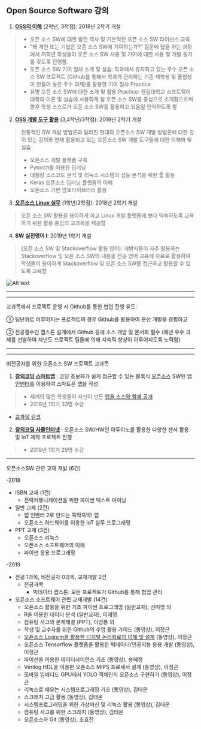 ## Open Source Software 강의

1. **[OSS의 이해](https://github.com/emsecurity/Understandings_of_Open_Source_SW_2018_Fall)** (2학년, 3학점): 2018년 2학기 개설
>  - 오픈 소스 SW에 대한 발전 역사 및 기본적인 오픈 소스 SW 라이선스 교육
>  - “왜 개인 또는 기업은 오픈 소스 SW에 기여하는가?” 질문에 답을 하는 과정에서 저학년 학생들이 오픈 소스 SW 사용 및 기여에 대한 사용 및 개발 동기를 갖도록 진행함.
>  - 오픈 소스 SW 기여 절차 소개 및 실습: 학과에서 유지하고 있는 우수 오픈 소스 SW 프로젝트 (Github를 통해서 학과가 관리하는 기존 재학생 및 졸업생이 만들어 놓은 우수 과제)를 활용한 기여 절차 Practice
>  - 유명 오픈 소스 SW에 대한 소개 및 활용 Practice: 한림대학교 소프트웨어 대학의 이론 및 실습에 사용하게 될 오픈 소스 SW를 중심으로 소개함으로써 향후 학생 스스로가 오픈 소스 SW를 활용하고 있음일 인식하도록 함

2. **[OSS 개발 도구 활용](https://github.com/emsecurity/Development_of_Opensource_SW_2019_Fall)** (3,4학년/3학점): 2019년 2학기 개설
> 전통적인 SW 개발 방법론과 달라진 현대의 오픈소스 SW 개발 방법론에 대한 깊이 있는 강의와 현재 활용되고 있는 오픈소스 SW 개발 도구들에 대한 이해와 및 실습
>  - 오픈소스 개발 플랫폼 구축
>  - Pytorch를 이용한 딥러닝
>  - 대용량 소스코드 분석 및 리눅스 시스템의 성능 분석을 위한 툴 활용
>  - Keras 오픈소스 딥러닝 플랫폼의 이해
>  - 오픈소스 기반 암호라이브러리 활용


3. **[오픈소스 Linux 실무](https://github.com/K-DH/OpenSourceLinux_2018_Fall)** (1학년/2학점): 2018년 2학기 개설
> 오픈 소스 SW 활용을 용이하게 하고 Linux 개발 플랫폼에 보다 익숙하도록 교육하기 위한 활용 중심의 교과목을 제공함

4. **SW 실전영어 I**: 2019년 1학기 개설
>(오픈 소스 SW 및 Stackoverflow 활용 영어): 개발자들이 자주 활용하는 Stackoverflow 및 오픈 소스 SW의 내용을 전공 영어 교육에 자료로 활용하여 학생들이 용이하게 Stackoverflow 및 오픈 소스 SW를 접근하고 활용할 수 있도록 교육함

![Alt text](https://github.com/Hallym-OpenSourceSW/Hallym-OpenSourceSW.github.io/blob/master/img/Git.jpg "한림오픈소스SW교과목")


* * *
* * *

교과목에서 프로젝트 운영 시 Github를 통한 협업 진행 유도: 

① 팀단위로 이루어지는 프로젝트의 경우 Github를 활용하여 분산 개발을 경험하고 

② 전공필수인 캡스톤 설계에서 Github 등에 소스 개방 및 문서화 필수 (매년 우수 과제를 선발하여 차년도 프로젝트 팀들에 의해 지속적 향상이 이루어지도록 노력함) 

<!--
 교내 우수 과제를 활용한 오픈소스 SW Practice 수행을 위한 생태계 구축
   - Github 활용 필수 교과목
      - 소프트웨어 캡스톤 디자인 1 (전공필수), 2
      - C/C++ 프로그래밍 프로젝트 / JAVA 프로그래밍 프로젝트
   - 프로젝트 Github 
       * 2018년 1학기 소프트웨어 캡스톤 결과 학생 프로젝트   
         * 예) [캡스톤OSS:블루투스 비콘기반 장애인 주차장 관리 시스템](https://github.com/YONGEEEE/Bluetooth-based-handicapped-parking-area-system)
         * 예) [캡스톤OSS:Smart DoorLock](https://github.com/jeonggunlee/Capstone-Design/blob/master/DitialDoorLock/README.md)
         * 예) [캡스톤OSS:Weather_box](https://github.com/jeonggunlee/Capstone-Design/blob/master/WeatherBox/README.md)
         * 예) [캡스톤OSS:Clap-to-Switch](https://github.com/cobaltp/clap-to-switch)
-->

* * *
* * *
비전공자를 위한 오픈소스 SW 프로젝트 교과목

1. **[창의코딩 스마트앱](https://github.com/Hallym-OpenSourceSW/Hallym-OpenSourceSW.github.io/blob/master/Sub_menu/app.pdf)** : 코딩 초보자가 쉽게 접근할 수 있는 블록식 [오픈소스](http://appinventor.mit.edu/appinventor-sources/) SW인 [앱인벤터](http://appinventor.mit.edu/explore/index-2.html)를 이용하여 스마트폰 앱을 작성
>  - 세계의 많은 학생들이 자신이 만든 [앱을 소스와 함께 공개](http://appinventor.mit.edu/explore/resources.html)
>  - 2018년 1학기 33명 수강

 - [교과목 링크](https://github.com/Hallym-CreativeCoding/SmartApp)

2. **[창의코딩 사물인터넷](https://github.com/Hallym-OpenSourceSW/Hallym-OpenSourceSW.github.io/blob/master/Sub_menu/iot.pdf)** : 오픈소스 SW/HW인 아두이노를 활용한 다양한 센서 활용 및 IoT 제작 프로젝트 진행
>  -  2018년 1학기 29명 수강


*  *  *
오픈소스SW 관련 교재 개발 (6건)

-2018
   - ISBN 교재 (1건)
      - 전략커뮤니케이션을 위한 파이썬 텍스트 마이닝
   - 일반 교재 (2건)
      - 앱 인벤터 2로 만드는 뚝딱뚝딱! 앱
      - 오픈소스 하드웨어를 이용한 IoT 실무 프로그래밍
   - PPT 교재 (3건)
      - 오픈소스 리눅스
      - 오픈소스 소프트웨어의 이해
      - 파이썬 응용 프로그래밍
      
      
-2019
   - 전공 1과목, 비전공자 0과목, 교재개발 2건
      - 전공과목
         - 빅데이터 캡스톤: 모든 프로젝트가 Github를 통해 협업 관리
   - 오픈소스 소프트웨어 관련 교재개발 (14건)
      - 오픈소스 활용을 위한 기초 파이썬 프로그래밍 (일반교재), 신미영 외
      - R을 이용한 데이터 분석 (일반교재), 이재영      
      - 컴퓨팅 사고와 문제해결 (PPT), 이성룡 외
      - 학생 및 교수자를 위한 Github의 수업 활용 가이드 (동영상), 이정근
      - [오픈소스 Logisim을 활용한 디지털 논리회로의 이해 및 설계](https://www.youtube.com/playlist?list=PLKZ28p5qq0DGBY8ZUcYDZcvjCojZQJCQV) (동영상), 이정근
      - 오픈소스 Tensorflow 플랫폼을 활용한 빅데이터/인공지능 응용 개발 (동영상), 이정근
      - 파이선을 이용한 데이터사이언스 기초 (동영상), 송혜정
      - Verilog HDL을 이용한 오픈소스 MIPS 프로세서 설계 (동영상), 이정근
      - 모바일 임베디드 GPU에서 YOLO 객체인식 오픈소스 구현하기 (동영상), 이정근
      - 리눅스로 배우는 시스템프로그래밍 기초 (동영상), 김태운
      - 스크래치 고급 활용 (동영상), 김태운
      - 시스템프로그래밍을 위한 가상머신 및 리눅스 활용 (동영상), 김태운
      - 컴퓨팅 사고를 위한 스크래치 (동영상), 김태운
      - 오픈소스와 Git (동영상), 조효진


      






